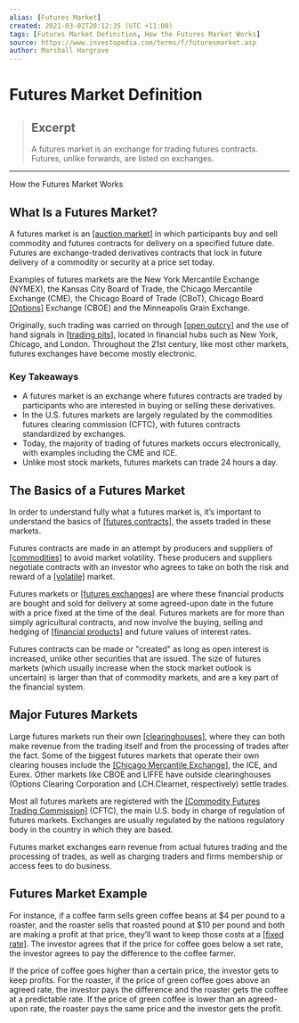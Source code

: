 ```yaml
---
alias: [Futures Market]
created: 2021-03-02T20:12:35 (UTC +11:00)
tags: [Futures Market Definition, How the Futures Market Works]
source: https://www.investopedia.com/terms/f/futuresmarket.asp
author: Marshall Hargrave
---
```


# Futures Market Definition

> ## Excerpt
> A futures market is an exchange for trading futures contracts. Futures, unlike forwards, are listed on exchanges.

---

How the Futures Market Works
## What Is a Futures Market?

A futures market is an [[auction market]](https://www.investopedia.com/terms/a/auctionmarket.asp) in which participants buy and sell commodity and futures contracts for delivery on a specified future date. Futures are exchange-traded derivatives contracts that lock in future delivery of a commodity or security at a price set today.

Examples of futures markets are the New York Mercantile Exchange (NYMEX), the Kansas City Board of Trade, the Chicago Mercantile Exchange (CME), the Chicago Board of Trade (CBoT), Chicago Board [[Options]](https://www.investopedia.com/ask/answers/difference-between-options-and-futures/) Exchange (CBOE) and the Minneapolis Grain Exchange.

Originally, such trading was carried on through [[open outcry]](https://www.investopedia.com/terms/o/openoutcry.asp) and the use of hand signals in [[trading pits]](https://www.investopedia.com/terms/p/pit.asp), located in financial hubs such as New York, Chicago, and London. Throughout the 21st century, like most other markets, futures exchanges have become mostly electronic.

### Key Takeaways

-   A futures market is an exchange where futures contracts are traded by participants who are interested in buying or selling these derivatives.
-   In the U.S. futures markets are largely regulated by the commodities futures clearing commission (CFTC), with futures contracts standardized by exchanges.
-   Today, the majority of trading of futures markets occurs electronically, with examples including the CME and ICE.
-   Unlike most stock markets, futures markets can trade 24 hours a day.

## The Basics of a Futures Market

In order to understand fully what a futures market is, it’s important to understand the basics of [[futures contracts]](https://www.investopedia.com/terms/f/futurescontract.asp), the assets traded in these markets.

Futures contracts are made in an attempt by producers and suppliers of [[commodities]](https://www.investopedia.com/terms/c/commodity.asp) to avoid market volatility. These producers and suppliers negotiate contracts with an investor who agrees to take on both the risk and reward of a [[volatile]](https://www.investopedia.com/terms/v/volatility.asp) market.

Futures markets or [[futures exchanges]](https://www.investopedia.com/terms/f/futuresexchange.asp) are where these financial products are bought and sold for delivery at some agreed-upon date in the future with a price fixed at the time of the deal. Futures markets are for more than simply agricultural contracts, and now involve the buying, selling and hedging of [[financial products]](https://www.investopedia.com/articles/financial-theory/08/structured-products.asp) and future values of interest rates.

Futures contracts can be made or "created" as long as open interest is increased, unlike other securities that are issued. The size of futures markets (which usually increase when the stock market outlook is uncertain) is larger than that of commodity markets, and are a key part of the financial system.

## Major Futures Markets

Large futures markets run their own [[clearinghouses]](https://www.investopedia.com/video/play/clearing-house/), where they can both make revenue from the trading itself and from the processing of trades after the fact. Some of the biggest futures markets that operate their own clearing houses include the [[Chicago Mercantile Exchange]](https://www.investopedia.com/terms/c/cme.asp), the ICE, and Eurex. Other markets like CBOE and LIFFE have outside clearinghouses (Options Clearing Corporation and LCH.Clearnet, respectively) settle trades.

Most all futures markets are registered with the [[Commodity Futures Trading Commission]](https://www.investopedia.com/terms/c/cftc.asp) (CFTC), the main U.S. body in charge of regulation of futures markets. Exchanges are usually regulated by the nations regulatory body in the country in which they are based.

Futures market exchanges earn revenue from actual futures trading and the processing of trades, as well as charging traders and firms membership or access fees to do business.

## Futures Market Example

For instance, if a coffee farm sells green coffee beans at $4 per pound to a roaster, and the roaster sells that roasted pound at $10 per pound and both are making a profit at that price, they’ll want to keep those costs at a [[fixed rate]](https://www.investopedia.com/terms/f/fixedcost.asp). The investor agrees that if the price for coffee goes below a set rate, the investor agrees to pay the difference to the coffee farmer.

If the price of coffee goes higher than a certain price, the investor gets to keep profits. For the roaster, if the price of green coffee goes above an agreed rate, the investor pays the difference and the roaster gets the coffee at a predictable rate. If the price of green coffee is lower than an agreed-upon rate, the roaster pays the same price and the investor gets the profit.
